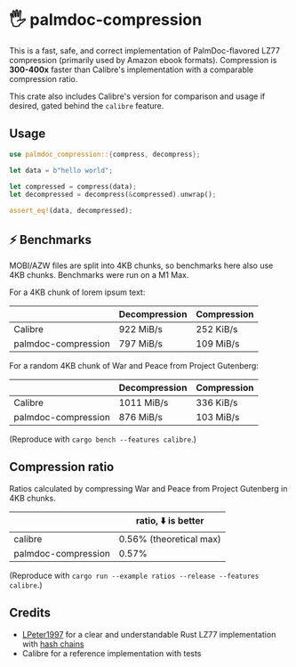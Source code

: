 # 🖐️ palmdoc-compression

This is a fast, safe, and correct implementation of PalmDoc-flavored LZ77 compression (primarily used by Amazon ebook formats). Compression is **300-400x** faster than Calibre's implementation with a comparable compression ratio.

This crate also includes Calibre's version for comparison and usage if desired, gated behind the `calibre` feature.

## Usage

```rust
use palmdoc_compression::{compress, decompress};

let data = b"hello world";

let compressed = compress(data);
let decompressed = decompress(&compressed).unwrap();

assert_eq!(data, decompressed);
```

## ⚡ Benchmarks

MOBI/AZW files are split into 4KB chunks, so benchmarks here also use 4KB chunks. Benchmarks were run on a M1 Max.

For a 4KB chunk of lorem ipsum text:

|                     | Decompression | Compression |
|---------------------|---------------|-------------|
| Calibre             | 922 MiB/s     | 252 KiB/s   |
| palmdoc-compression | 797 MiB/s     | 109 MiB/s   |


For a random 4KB chunk of War and Peace from Project Gutenberg:

|                     | Decompression | Compression |
|---------------------|---------------|-------------|
| Calibre             | 1011 MiB/s    | 336 KiB/s   |
| palmdoc-compression | 876 MiB/s     | 103 MiB/s   |

(Reproduce with `cargo bench --features calibre`.)

## Compression ratio

Ratios calculated by compressing War and Peace from Project Gutenberg in 4KB chunks.

|                     | ratio, ⬇️ is better      |
|---------------------|-------------------------|
| calibre             | 0.56% (theoretical max) |
| palmdoc-compression | 0.57%                   |

(Reproduce with `cargo run --example ratios --release --features calibre`.)

## Credits

- [LPeter1997](https://github.com/LPeter1997) for a clear and understandable Rust LZ77 implementation with [hash chains](https://gist.github.com/LPeter1997/1c88e7540d03552cacd875eb82caad8d)
- Calibre for a reference implementation with tests
